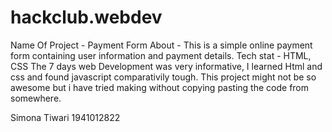 # hackclub.webdev

Name Of Project - Payment Form
About - This is a simple online payment form containing user information and payment details.
Tech stat - HTML, CSS
The 7 days web Development was very informative, I learned Html and css and found javascript comparativily tough. This project might not be so awesome but i have tried making without copying pasting the code from somewhere.
 
 Simona Tiwari
 1941012822

